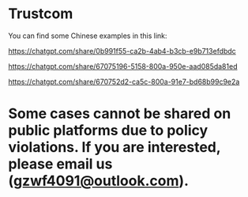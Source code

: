 # Trustcom
You can find some Chinese examples in this link: 

https://chatgpt.com/share/0b991f55-ca2b-4ab4-b3cb-e9b713efdbdc

https://chatgpt.com/share/67075196-5158-800a-950e-aad085da81ed

https://chatgpt.com/share/670752d2-ca5c-800a-91e7-bd68b99c9e2a

# Some cases cannot be shared on public platforms due to policy violations. If you are interested, please email us (gzwf4091@outlook.com).




